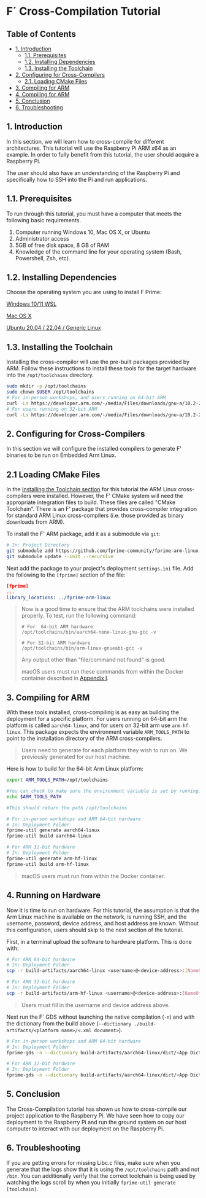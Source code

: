 # F´ Cross-Compilation Tutorial

## Table of Contents

* <a href="#1-introduction">1. Introduction</a>
  * <a href="#11-prerequisites">1.1. Prerequisites</a>
  * <a href="#12-installing-dependencies">1.2. Installing Dependencies</a>
  * <a href="#13-installing-the-toolchain">1.3. Installing the Toolchain</a>
* <a href="#2-configuring-for-cross-compilers">2. Configuring for Cross-Compilers
  * <a href="#21-loading-cmake-files">2.1. Loading CMake Files</a>
* <a href="#3-compiling-for-arm">3. Compiling for ARM</a>
* <a href="#4-running-on-hardware">4. Compiling for ARM</a>
* <a href="#5-conclusion">5. Conclusion</a>
* <a href="#6-troubleshooting">6. Troubleshooting</a>

<a name="Introduction"></a>
## 1. Introduction

In this section, we will learn how to cross-compile for different architectures.
This tutorial will use the Raspberry Pi ARM x64 as an example. In order to fully
benefit from this tutorial, the user should acquire a Raspberry Pi.

The user should also have an understanding of the Raspberry
Pi and specifically how to SSH into the Pi and run applications.

<a name="Prerequisites"></a>
## 1.1. Prerequisites

To run through this tutorial, you must have a computer that meets the following basic requirements.

1. Computer running Windows 10, Mac OS X, or Ubuntu
2. Administrator access
3. 5GB of free disk space, 8 GB of RAM
4. Knowledge of the command line for your operating system (Bash, Powershell, Zsh, etc).

<a name="Installing Dependencies"></a>
## 1.2. Installing Dependencies

Choose the operating system you are using to install F Prime:

[Windows 10/11 WSL](./Windows.md)

[Mac OS X](./Mac.md)

[Ubuntu 20.04 / 22.04 / Generic Linux](./Linux.md)

<a name="Installing the Toolchain"></a>
## 1.3. Installing the Toolchain

Installing the cross-compiler will use the pre-built packages provided by ARM. Follow these 
instructions to install these tools for the target hardware into the `/opt/toolchains` directory.

```bash
sudo mkdir -p /opt/toolchains
sudo chown $USER /opt/toolchains
# For in-person workshops, and users running on 64-bit ARM
curl -Ls https://developer.arm.com/-/media/Files/downloads/gnu-a/10.2-2020.11/binrel/gcc-arm-10.2-2020.11-x86_64-aarch64-none-linux-gnu.tar.xz | tar -JC /opt/toolchains --strip-components=1 -x
# For users running on 32-bit ARM
curl -Ls https://developer.arm.com/-/media/Files/downloads/gnu-a/10.2-2020.11/binrel/gcc-arm-10.2-2020.11-x86_64-arm-none-linux-gnueabihf.tar.xz | tar -JC /opt/toolchains --strip-components=1 -x
```
<a name="Configuring for Cross-Compilers"></a>
## 2. Configuring for Cross-Compilers

In this section we will configure the installed compilers to generate F' binaries 
to be run on Embedded Arm Linux.

<a name="Loading CMake Files"></a>
## 2.1 Loading CMake Files

In the [Installing the Toolchain section](#13-installing-the-toolchain) for this tutorial the ARM Linux cross-compilers 
were installed. However, the F' CMake system will need the appropriate integration files 
to build. These files are called "CMake Toolchain". There is an F' package that provides 
cross-compiler integration for standard ARM Linux cross-compilers (i.e. those provided 
as binary downloads from ARM).

To install the F' ARM package, add it as a submodule via `git`:

```sh
# In: Project Directory
git submodule add https://github.com/fprime-community/fprime-arm-linux.git
git submodule update --init --recursive
```

Next add the package to your project's deployment `settings.ini` file. Add the 
following to the `[fprime]` section of the file:

```cmake
[fprime]
...
library_locations: ../fprime-arm-linux
```
> Now is a good time to ensure that the ARM toolchains were installed properly. 
> To test, run the following command:
> ```shell
> # For  64-bit ARM hardware
> /opt/toolchains/bin/aarch64-none-linux-gnu-gcc -v
> 
> # For 32-bit ARM hardware
> /opt/toolchains/bin/arm-linux-gnueabi-gcc -v
> ```
>
> Any output other than "file/command not found" is good.
> 
> macOS users must run these commands from within the Docker container described 
> in [Appendix I](./appendix-1.md).

<a name="Compiling for ARM"></a>
## 3. Compiling for ARM

With these tools installed, cross-compiling is as easy as building the deployment for a specific platform. 
For users running on 64-bit arm the platform is called `aarch64-linux`, and for users 
on 32-bit arm use `arm-hf-linux`. This package expects the environment variable 
`ARM_TOOLS_PATH` to point to the installation directory of the ARM cross-compilers.

> Users need to generate for each platform they wish to run on. We previously generated 
> for our host machine.

Here is how to build for the 64-bit Arm Linux platform:

```sh
export ARM_TOOLS_PATH=/opt/toolchains

#You can check to make sure the environment variable is set by running:
echo $ARM_TOOLS_PATH

#This should return the path /opt/toolchains

# For in-person workshops and ARM 64-bit hardware
# In: Deployment Folder
fprime-util generate aarch64-linux
fprime-util build aarch64-linux

# For ARM 32-bit hardware
# In: Deployment Folder
fprime-util generate arm-hf-linux
fprime-util build arm-hf-linux
```
> macOS users must run from within the Docker container.

## 4. Running on Hardware

Now it is time to run on hardware. For this tutorial, the assumption is that the Arm 
Linux machine is available on the network, is running SSH, and the username, password, 
device address, and host address are known. Without this configuration, users should 
skip to the next section of the tutorial.

First, in a terminal upload the software to hardware platform. This is done with:

```sh
# For ARM 64-bit hardware
# In: Deployment Folder
scp -r build-artifacts/aarch64-linux <username>@<device-address>:[NameOfBinary]

# For ARM 32-bit hardware
# In: Deployment Folder
scp -r build-artifacts/arm-hf-linux <username>@<device-address>:[NameOfBinary]
```
> Users must fill in the username and device address above.

Next run the F´ GDS without launching the native compilation (`-n`) and with the 
dictionary from the build above (`--dictionary ./build-artifacts/<platform name>/<.xml document>`).

```sh
# For in-person workshops and ARM 64-bit hardware
# In: Deployment Folder
fprime-gds -n --dictionary build-artifacts/aarch64-linux/dict/<App Dictionary>.xml

# For ARM 32-bit hardware
# In: Deployment Folder
fprime-gds -n --dictionary build-artifacts/aarch64-linux/dict/<App Dictionary>.xml
```

<a name="Conclusion"></a>
## 5. Conclusion

The Cross-Compilation tutorial has shown us how to cross-compile our project 
application to the Raspberry Pi. We have seen how to copy our deployment to the 
Raspberry Pi and run the ground system on our host computer to interact with our 
deployment on the Raspberry Pi.

<a name="Troubleshooting"></a>
## 6. Troubleshooting

If you are getting errors for missing Libc.c files, make sure when you generate 
that the logs show that it is using the `/opt/toolchains` path and not `/bin`. 
You can additionally verify that the correct toolchain is being used by watching
the logs scroll by when you initially `fprime-util generate [toolchain]`.